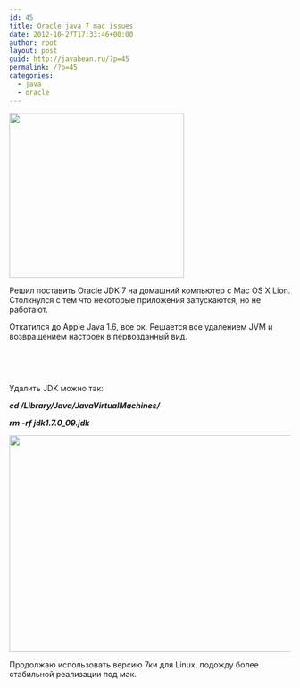 ```yaml
---
id: 45
title: Oracle java 7 mac issues
date: 2012-10-27T17:33:46+00:00
author: root
layout: post
guid: http://javabean.ru/?p=45
permalink: /?p=45
categories:
  - java
  - oracle
---
```

<img class="alignleft" title="issues" src="http://osxdaily.com/wp-content/uploads/2012/08/java-security-problem.jpg" alt="" width="313" height="295" />
  
Решил поставить Oracle JDK 7 на домашний компьютер с Mac OS X Lion. Столкнулся с тем что некоторые приложения запускаются, но не работают.

Откатился до Apple Java 1.6, все ок. Решается все удалением JVM и возвращением настроек в первозданный вид.

&nbsp;

&nbsp;

Удалить JDK можно так:

**_cd /Library/Java/JavaVirtualMachines/_**

**_rm -rf jdk1.7.0_09.jdk_**

<img class="aligncenter" title="java pref" src="http://sniptools.com/cms/wp-content/uploads/2011/07/java_pref.png" alt="" width="520" height="388" />

Продолжаю использовать версию 7ки для Linux, подожду более стабильной реализации под мак.